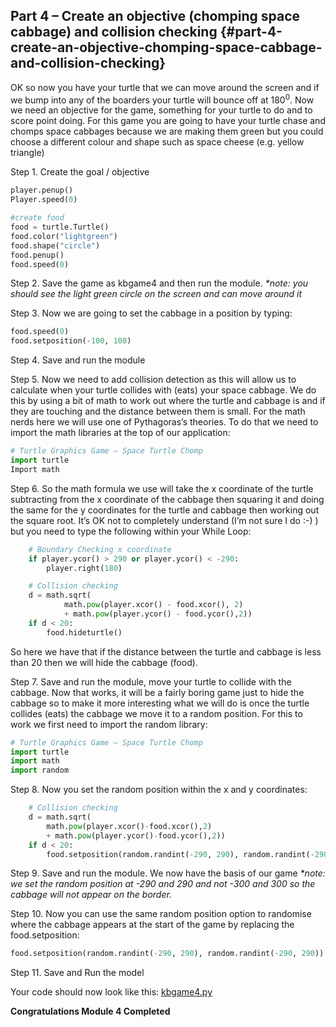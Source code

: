 ## Part 4 – Create an objective (chomping space cabbage) and collision checking {#part-4-create-an-objective-chomping-space-cabbage-and-collision-checking}

OK so now you have your turtle that we can move around the screen and if we bump into any of the boarders your turtle will bounce off at 180<sup>0</sup>. Now we need an objective for the game, something for your turtle to do and to score point doing. For this game you are going to have your turtle chase and chomps space cabbages because we are making them green but you could choose a different colour and shape such as space cheese (e.g. yellow triangle)

Step 1.  Create the goal / objective
```python
player.penup()
Player.speed(0)

#create food
food = turtle.Turtle()
food.color("lightgreen")
food.shape("circle")
food.penup()
food.speed(0)
```
Step 2.  Save the game as kbgame4 and then run the module.
_*note: you should see the light green circle on the screen and can move around it_

Step 3.  Now we are going to set the cabbage in a position by typing:
```python
food.speed(0)
food.setposition(-100, 100) 
```

Step 4.  Save and run the module

Step 5.  Now we need to add collision detection as this will allow us to calculate when your turtle collides with (eats) your space cabbage. We do this by using a bit of math to work out where the turtle and cabbage is and if they are touching and the distance between them is small. For the math nerds here we will use one of Pythagoras’s theories. To do that we need to import the math libraries at the top of our application:
```python
# Turtle Graphics Game – Space Turtle Chomp
import turtle
Import math
```

Step 6.  So the math formula we use will take the x coordinate of the turtle subtracting from the x coordinate of the cabbage then squaring it and doing the same for the y coordinates for the turtle and cabbage then working out the square root. It’s OK not to completely understand (I’m not sure I do :-) ) but you need to type the following within your While Loop:
```python
    # Boundary Checking x coordinate
    if player.ycor() > 290 or player.ycor() < -290:
        player.right(180)

    # Collision checking
    d = math.sqrt(
            math.pow(player.xcor() - food.xcor(), 2)
            + math.pow(player.ycor() - food.ycor(),2))
    if d < 20:
        food.hideturtle()
```
So here we have that if the distance between the turtle and cabbage is less than 20 then we will hide the cabbage (food).

Step 7.  Save and run the module, move your turtle to collide with the cabbage. Now that works, it will be a fairly boring game just to hide the cabbage so to make it more interesting what we will do is once the turtle collides (eats) the cabbage we move it to a random position. For this to work we first need to import the random library:
```python
# Turtle Graphics Game – Space Turtle Chomp
import turtle
import math
import random
```

Step 8.  Now you set the random position within the x and y coordinates:
```python
    # Collision checking
    d = math.sqrt(
        math.pow(player.xcor()-food.xcor(),2)
        + math.pow(player.ycor()-food.ycor(),2))
    if d < 20:
        food.setposition(random.randint(-290, 290), random.randint(-290, 290))
```

Step 9.  Save and run the module. We now have the basis of our game
_*note: we set the random position at -290 and 290 and not -300 and 300 so the cabbage will not appear on the border._

Step 10.  Now you can use the same random position option to randomise where the cabbage appears at the start of the game by replacing the food.setposition:
```python
food.setposition(random.randint(-290, 290), random.randint(-290, 290))
```
Step 11.  Save and Run the model

Your code should now look like this: [kbgame4.py](/src/kbgame4.py)

**Congratulations Module 4 Completed**